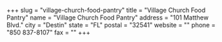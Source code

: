 +++
slug = "village-church-food-pantry"
title = "Village Church Food Pantry"
name = "Village Church Food Pantry"
address = "101 Matthew Blvd."
city = "Destin"
state = "FL"
postal = "32541"
website = ""
phone = "850 837-8107"
fax = ""
+++
